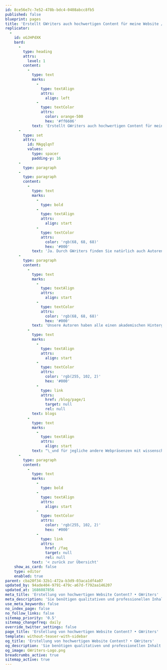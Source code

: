 ```yaml
---
id: 8ce56e7c-7e52-478b-bdc4-0408abcc8fb5
published: false
blueprint: pages
title: 'Erstellt GWriters auch hochwertigen Content für meine Website / meinen Blog?'
replicator:
  -
    id: oGJHPdXK
    bard:
      -
        type: heading
        attrs:
          level: 1
        content:
          -
            type: text
            marks:
              -
                type: textAlign
                attrs:
                  align: left
              -
                type: textColor
                attrs:
                  color: orange-500
                  hex: '#ff6606'
            text: 'Erstellt GWriters auch hochwertigen Content für meine Website / meinen Blog?'
      -
        type: set
        attrs:
          id: MAgqlqnT
          values:
            type: spacer
            padding-y: 16
      -
        type: paragraph
      -
        type: paragraph
        content:
          -
            type: text
            marks:
              -
                type: bold
              -
                type: textAlign
                attrs:
                  align: start
              -
                type: textColor
                attrs:
                  color: 'rgb(68, 68, 68)'
                  hex: '#000'
            text: 'Ja. Durch GWriters finden Sie natürlich auch Autoren, welche mit viel Expertise und einer hohen Motivation an der Erstellung von Web-Content mitwirken. Dabei grenzt sich GWriters allerdings von den klassischen “SEO-Content-Schmieden” ab.'
      -
        type: paragraph
        content:
          -
            type: text
            marks:
              -
                type: textAlign
                attrs:
                  align: start
              -
                type: textColor
                attrs:
                  color: 'rgb(68, 68, 68)'
                  hex: '#000'
            text: 'Unsere Autoren haben alle einen akademischen Hintergrund und sind Spezialisten in Ihrem Fachbereich. Das bedeutet für Sie, dass Sie Content höchster Qualität erhalten. Unser Fokus liegt dabei naturgemäß auf Texten mit wissenschaftlichem Hintergrund, also z.B. für Arztpraxen, Anwaltskanzleien, Unternehmenswebsites und –'
          -
            type: text
            marks:
              -
                type: textAlign
                attrs:
                  align: start
              -
                type: textColor
                attrs:
                  color: 'rgb(255, 102, 2)'
                  hex: '#000'
              -
                type: link
                attrs:
                  href: /blog/page/1
                  target: null
                  rel: null
            text: blogs
          -
            type: text
            marks:
              -
                type: textAlign
                attrs:
                  align: start
            text: "\_und für jegliche andere Webpräsenzen mit wissenschaftlichem Anspruch."
      -
        type: paragraph
        content:
          -
            type: text
            marks:
              -
                type: bold
              -
                type: textAlign
                attrs:
                  align: start
              -
                type: textColor
                attrs:
                  color: 'rgb(255, 102, 2)'
                  hex: '#000'
              -
                type: link
                attrs:
                  href: /faq
                  target: null
                  rel: null
            text: '< zurück zur Übersicht'
    show_as_card: false
    type: editor
    enabled: true
parent: cba20f34-32b1-472a-b3d9-03aca1df4a07
updated_by: 94ade404-9791-479c-a67d-f792aa146207
updated_at: 1686087856
meta_title: 'Erstellung von hochwertigen Website Content? • GWriters'
meta_description: 'Sie benötigen qualitativen und professionellen Inhalt für Ihre Branche und Webseite? Das akademische Expertenteam von GWriters.de steht bereit!'
use_meta_keywords: false
no_index_page: false
no_follow_links: false
sitemap_priority: '0.5'
sitemap_changefreq: daily
override_twitter_settings: false
page_title: 'Erstellung von hochwertigen Website Content? • GWriters'
template: without-teaser-with-sidebar
og_title: 'Erstellung von hochwertigen Website Content? • GWriters'
og_description: 'Sie benötigen qualitativen und professionellen Inhalt für Ihre Branche und Webseite? Das akademische Expertenteam von GWriters.de steht bereit!'
og_image: GWriters-Logo.png
breadcrumbs_active: true
sitemap_active: true
---
```

